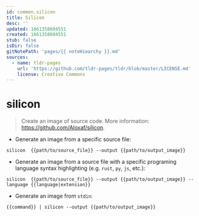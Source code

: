```yaml
---
id: common.silicon
title: Silicon
desc: ''
updated: 1661358604551
created: 1661358604551
stub: false
isDir: false
gitNotePath: 'pages/{{ noteHiearchy }}.md'
sources:
  - name: tldr-pages
    url: 'https://github.com/tldr-pages/tldr/blob/master/LICENSE.md'
    license: Creative Commons
---
```

# silicon

> Create an image of source code.
> More information: <https://github.com/Aloxaf/silicon>.

- Generate an image from a specific source file:

`silicon  {{path/to/source_file}} --output {{path/to/output_image}}`

- Generate an image from a source file with a specific programing language syntax highlighting (e.g. `rust`, `py`, `js`, etc.):

`silicon  {{path/to/source_file}} --output {{path/to/output_image}} --language {{language|extension}}`

- Generate an image from `stdin`:

`{{command}} | silicon --output {{path/to/output_image}}`

